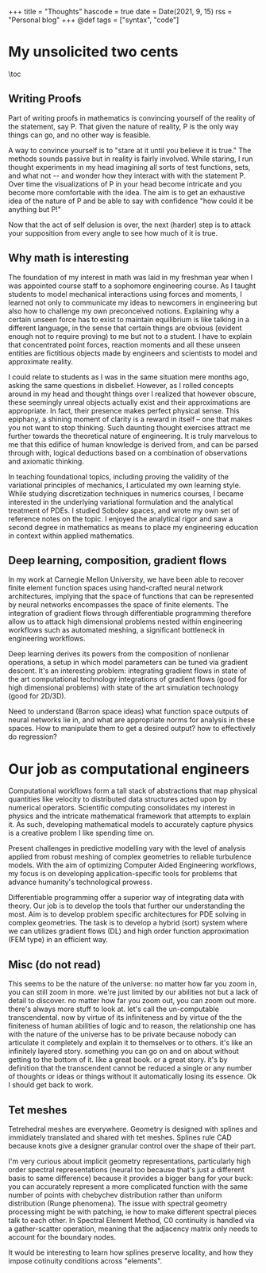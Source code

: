 
+++
title = "Thoughts"
hascode = true
date = Date(2021, 9, 15)
rss = "Personal blog"
+++
@def tags = ["syntax", "code"]

# My unsolicited two cents

\toc

## Writing Proofs
Part of writing proofs in mathematics is convincing yourself of the reality of the statement, say P. That given the nature of reality, P is the only way things can go, and no other way is feasible.

A way to convince yourself is to "stare at it until you believe it is true." The methods sounds passive but in reality is fairly involved. While staring, I run thought experiments in my head imagining all sorts of test functions, sets, and what not -- and wonder how they interact with with the statement P. Over time the visualizations of P in your head become intricate and you become more comfortable with the idea. The aim is to get an exhaustive idea of the nature of P and be able to say with confidence "how could it be anything but P!"

Now that the act of self delusion is over, the next (harder) step is to attack your supposition from every angle to see how much of it is true.

## Why math is interesting
The foundation of my interest in math was laid in my freshman year when I was appointed course staff to a sophomore engineering course. As I taught students to model mechanical interactions using forces and moments, I learned not only to communicate my ideas to newcomers in engineering but also how to challenge my own preconceived notions. Explaining why a certain unseen force has to exist to maintain equilibrium is like talking in a different language, in the sense that certain things are obvious (evident enough not to require proving) to me but not to a student. I have to explain that concentrated point forces, reaction moments and all these unseen entities are fictitious objects made by engineers and scientists to model and approximate reality.

I could relate to students as I was in the same situation mere months ago, asking the same questions in disbelief. However, as I rolled concepts around in my head and thought things over I realized that however obscure, these seemingly unreal objects actually exist and their approximations are appropriate. In fact, their presence makes perfect physical sense. This epiphany, a shining moment of clarity is a reward in itself – one that makes you not want to stop thinking. Such daunting thought exercises attract me further towards the theoretical nature of engineering. It is truly marvelous to me that this edifice of human knowledge is derived from, and can be parsed through with, logical deductions based on a combination of observations and axiomatic thinking.

In teaching foundational topics, including proving the validity of the variational principles of mechanics, I articulated my own learning style. While studying discretization techniques in numerics courses, I became interested in the underlying variational formulation and the analytical treatment of PDEs. I studied Sobolev spaces, and wrote my own set of reference notes on the topic. I enjoyed the analytical rigor and saw a second degree in mathematics as means to place my engineering education in context within applied mathematics.

## Deep learning, composition, gradient flows
In my work at Carnegie Mellon University, we have been able to recover finite element function spaces using hand-crafted neural network architectures, implying that the space of functions that can be represented by neural networks encompasses the space of finite elements. The integration of gradient flows through differentiable programming therefore allow us to attack high dimensional problems nested within engineering workflows such as automated meshing, a significant bottleneck in engineering workflows.

Deep learning derives its powers from the composition of nonlienar operations, a setup in which model parameters can be tuned via gradient descent. It's an interesting problem: integrating gradient flows in state of the art computational technology integrations of gradient flows (good for high dimensional problems) with state of the art simulation technology (good for 2D/3D).

Need to understand (Barron space ideas) what function space outputs of neural networks lie in, and what are appropriate norms for analysis in these spaces. How to manipulate them to get a desired output? how to effectively do regression?

# Our job as computational engineers

Computational workflows form a tall stack of abstractions that map physical quantities like velocity to distributed data structures acted upon by numerical operators. Scientific computing consolidates my interest in physics and the intricate mathematical framework that attempts to explain it. As such, developing mathematical models to accurately capture physics is a creative problem I like spending time on.

Present challenges in predictive modelling vary with the level of analysis applied from robust meshing of complex geometries to reliable turbulence models. With the aim of optimizing Computer Aided Engineering workflows, my focus is on developing application-specific tools for problems that advance humanity's technological prowess.

Differentiable programming offer a superior way of integrating data with theory. Our job is to develop the tools that further our understanding the most. Aim is to develop problem specific architectures for PDE solving in complex geometries. The task is to develop a hybrid (sort) system where we can utilizes gradient flows (DL) and high order function approximation (FEM type) in an efficient way.

## Misc (do not read)
This seems to be the nature of the universe: no matter how far you zoom in, you can still zoom in more. we're just limited by our abilities not but a lack of detail to discover. no matter how far you zoom out, you can zoom out more. there's always more stuff to look at. let's call the un-computable transcendental. now by virtue of its infiniteness and by virtue of the the finiteness of human abilities of logic and to reason, the relationship one has with the nature of the universe has to be private because nobody can articulate it completely and explain it to themselves or to others. it's like an infinitely layered story. something you can go on and on about without getting to the bottom of it. like a great book. or a great story. it's by definition that the transcendent cannot be reduced a single or any number of thoughts or ideas or things without it automatically losing its essence. Ok I should get back to work.

## Tet meshes

Tetrehedral meshes are everywhere. Geometry is designed with splines and immidiately translated and shared with tet meshes. Splines rule CAD because knots give a designer granular control over the shape of their part.

I'm very curious about implicit geometry representations, particularly high order spectral representations (neural too because that's just a different basis to same difference) because it provides a bigger bang for your buck: you can accurately represent a more complicated function with the same number of points with chebychev distribution rather than uniform distribution (Runge phenomena). The issue with spectral geometry processing might be with patching, ie how to make different spectral pieces talk to each other. In Spectral Element Method, C0 continuity is handled via a gather-scatter operation, meaning that the adjacency matrix only needs to account for the boundary nodes.

It would be interesting to learn how splines preserve locality, and how they impose cotinuity conditions across "elements".
